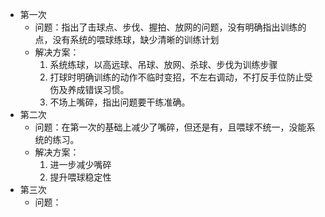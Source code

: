- 第一次
	- 问题：指出了击球点、步伐、握拍、放网的问题，没有明确指出训练的点，没有系统的喂球练球，缺少清晰的训练计划
	- 解决方案：
		1. 系统练球，以高远球、吊球、放网、杀球、步伐为训练步骤
		2. 打球时明确训练的动作不临时变招，不左右调动，不打反手位防止受伤及养成错误习惯。
		3. 不场上嘴碎，指出问题要干练准确。
- 第二次
	- 问题：在第一次的基础上减少了嘴碎，但还是有，且喂球不统一，没能系统的练习。
	- 解决方案：
		1. 进一步减少嘴碎
		2. 提升喂球稳定性
- 第三次
	- 问题：